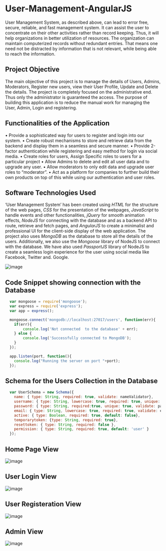 # User-Management-AngularJS
  User Management System, as described above, can lead to error free, secure, reliable, and fast management system. It can assist the user to concentrate on their other activities rather than record keeping. Thus, it will help organizations in better utilization of resources. The organization can maintain computerized records without redundant entries. That means one need not be distracted by information that is not relevant, while being able to reach the information.
  
## Project Objective
  The main objective of this project is to manage the details of Users, Admins, Moderators, Register new users, view their User Profile, Update and Delete the details. The project is completely focused on the administrative end. Thus only the administrator is guaranteed the access. The purpose of building this application is to reduce the manual work for managing the User, Admin, Login and registering.
  
## Functionalities of the Application
•	Provide a sophisticated way for users to register and login into our system. 
•	Create robust mechanisms to store and retrieve data from the backend and display them in a seamless and secure manner. 
•	Provide 2-factor authentication while registering and easy method for login via social media. 
•	Create roles for users, Assign Specific roles to users for a particular project
•	Allow Admins to delete and edit all user data and to upgrade any user. 
•	Allow moderators to only edit data and upgrade user roles to “moderator”.
•	Act as a platform for companies to further build their own products on top of this while using our authentication and user roles. 

## Software Technologies Used
  ‘User Management System’ has been created using *HTML* for the structure of the web pages, *CSS* for the presentation of the webpages, *JavaScript* to handle events and other functionalities, *jQuery* for smooth animation effects, *NodeJS* for connecting with the database and as a backend API to route, retrieve and fetch pages, and *AngularJS* to create a minimalist and professional UI for the client-side display of the web application. 
	The project also uses *MongoDB* as the database to store all the details of the users. Additionally, we also use the *Mongoose* library of NodeJS to connect with the database. We have also used *PassportJS* library of NodeJS to create a seamless login experience for the user using social media like Facebook, Twitter and. Google. 
  
![image](https://user-images.githubusercontent.com/61402801/132120219-69e7b444-c597-4315-adc9-cc6857802209.png)

  
## Code Snippet showing connection with the Database

```js
  var mongoose = require('mongoose');
  var express = require('express');
  var app = express();

  mongoose.connect('mongodb://localhost:27017/users', function(err){
    if(err){
        console.log('Not connected  to the database' + err);
    } else {
        console.log('Successfully connected to MongoDB');
    }
  });

  app.listen(port, function(){
    console.log("Running the server on port "+port);
  });
```
 
## Schema for the Users Collection in the Database

```js
  var UserSchema = new Schema({
    name: { type: String, required: true, validate: nameValidator},
    username: { type: String, lowercase: true, required: true, unique: true, validate: usernameValidator}, 
    password: { type: String, required:true, unique: true, validate: passwordValidator, select: false }, 
    email: { type: String, lowercase: true, required: true, validate: emailValidator },
    active: { type: Boolean, required: true, default: false},
    temporarytoken: {type: String, required: true},
    resettoken: { type: String, required: false },
    permission: { type: String, required: true, default: 'user' }
  });
``` 

## Home Page View

![image](https://user-images.githubusercontent.com/61402801/132120169-86432500-35cb-489d-b09f-3aae259ba5f4.png)

## User Login View

![image](https://user-images.githubusercontent.com/61402801/132120195-0a4d6d8b-ff31-4b71-b3a1-b111d36605b4.png)

## User Registeration View

![image](https://user-images.githubusercontent.com/61402801/132120206-dd3d4ed1-e1c9-485d-b8fe-67b6f1d06871.png)

## Admin View

![image](https://user-images.githubusercontent.com/61402801/132120179-5fe83ae8-372b-47e3-8f27-76d2dc39c28e.png)







